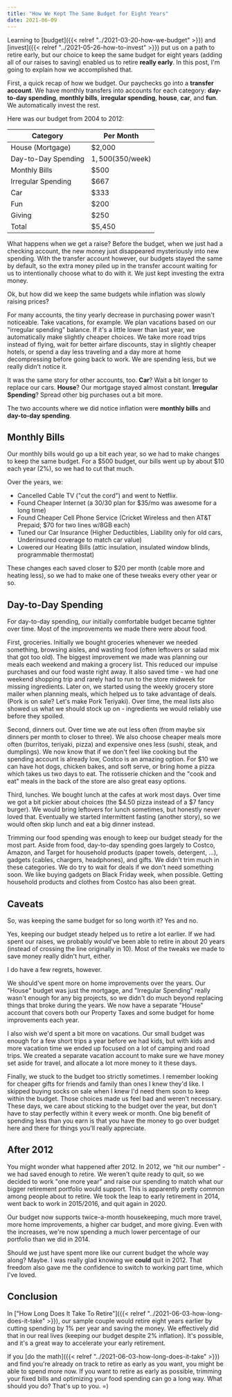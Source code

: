 ```yaml
---
title: "How We Kept The Same Budget for Eight Years"
date: 2021-06-09
---
```


Learning to [budget]({{< relref "../2021-03-20-how-we-budget" >}}) and [invest]({{< relref "../2021-05-26-how-to-invest" >}}) put us on a path to retire early, but our choice to keep the same budget for eight years (adding all of our raises to saving) enabled us to retire **really early**. In this post, I'm going to explain how we accomplished that.

First, a quick recap of how we budget. Our paychecks go into a **transfer account**. We have monthly transfers into accounts for each category: **day-to-day spending**, **monthly bills**, **irregular spending**, **house**, **car**, and **fun**. We automatically invest the rest.

Here was our budget from 2004 to 2012:

| Category            | Per Month          |
| ------------------- | ------------------ |
| House (Mortgage)    | $2,000             |
| Day-to-Day Spending | $1,500 ($350/week) |
| Monthly Bills       | $500               |
| Irregular Spending  | $667               |
| Car                 | $333               |
| Fun                 | $200               |
| Giving              | $250               |
| Total               | $5,450             |

What happens when we get a raise? Before the budget, when we just had a checking account, the new money just disappeared mysteriously into new spending. With the transfer account however, our budgets stayed the same by default, so the extra money piled up in the transfer account waiting for us to intentionally choose what to do with it. We just kept investing the extra money.

Ok, but how did we keep the same budgets while inflation was slowly raising prices?

For many accounts, the tiny yearly decrease in purchasing power wasn't noticeable. Take vacations, for example. We plan vacations based on our "irregular spending" balance. If it's a little lower than last year, we automatically make slightly cheaper choices. We take more road trips instead of flying, wait for better airfare discounts, stay in slightly cheaper hotels, or spend a day less traveling and a day more at home decompressing before going back to work. We are spending less, but we really didn't notice it.

It was the same story for other accounts, too. **Car**? Wait a bit longer to replace our cars. **House**? Our mortgage stayed almost constant. **Irregular Spending**? Spread other big purchases out a bit more.

The two accounts where we did notice inflation were **monthly bills** and **day-to-day spending**.

## Monthly Bills

Our monthly bills would go up a bit each year, so we had to make changes to keep the same budget. For a $500 budget, our bills went up by about $10 each year (2%), so we had to cut that much.

Over the years, we:

* Cancelled Cable TV ("cut the cord") and went to Netflix.
* Found Cheaper Internet (a 30/30 plan for $35/mo was awesome for a long time)
* Found Cheaper Cell Phone Service (Cricket Wireless and then AT&T Prepaid; $70 for two lines w/8GB each)
* Tuned our Car Insurance (Higher Deductibles, Liability only for old cars, Underinsured coverage to match car value)
* Lowered our Heating Bills (attic insulation, insulated window blinds, programmable thermostat)

These changes each saved closer to $20 per month (cable more and heating less), so we had to make one of these tweaks every other year or so.

## Day-to-Day Spending

For day-to-day spending, our initially comfortable budget became tighter over time. Most of the improvements we made there were about food.

First, groceries. Initially we bought groceries whenever we needed something, browsing aisles, and wasting food (often leftovers or salad mix that got too old). The biggest improvement we made was planning our meals each weekend and making a grocery list. This reduced our impulse purchases and our food waste right away. It also saved time - we had one weekend shopping trip and rarely had to run to the store midweek for missing ingredients. Later on, we started using the weekly grocery store mailer when planning meals, which helped us to take advantage of deals. (Pork is on sale? Let's make Pork Teriyaki). Over time, the meal lists also showed us what we should stock up on - ingredients we would reliably use before they spoiled.

Second, dinners out. Over time we ate out less often (from maybe six dinners per month to closer to three). We also choose cheaper meals more often (burritos, teriyaki, pizza) and expensive ones less (sushi, steak, and dumplings). We now know that if we don't feel like cooking but the spending account is already low, Costco is an amazing option. For $10 we can have hot dogs, chicken bakes, and soft serve, or bring home a pizza which takes us two days to eat. The rotisserie chicken and the "cook and eat" meals in the back of the store are also great easy options.

Third, lunches. We bought lunch at the cafes at work most days. Over time we got a bit pickier about choices (the $4.50 pizza instead of a $7 fancy burger). We would bring leftovers for lunch sometimes, but honestly never loved that. Eventually we started intermittent fasting (another story), so we would often skip lunch and eat a big dinner instead.

Trimming our food spending was enough to keep our budget steady for the most part. Aside from food, day-to-day spending goes largely to Costco, Amazon, and Target for household products (paper towels, detergent, ...), gadgets (cables, chargers, headphones), and gifts. We didn't trim much in these categories. We do try to wait for deals if we don't need something soon. We like buying gadgets on Black Friday week, when possible. Getting household products and clothes from Costco has also been great. 

## Caveats

So, was keeping the same budget for so long worth it? Yes and no.

Yes, keeping our budget steady helped us to retire a lot earlier. If we had spent our raises, we probably would've been able to retire in about 20 years (instead of crossing the line originally in 10). Most of the tweaks we made to save money really didn't hurt, either.

I do have a few regrets, however. 

We should've spent more on home improvements over the years. Our "House" budget was just the mortgage, and "Irregular Spending" really wasn't enough for any big projects, so we didn't do much beyond replacing things that broke during the years. We now have a separate "House" account that covers both our Property Taxes and some budget for home improvements each year.

I also wish we'd spent a bit more on vacations. Our small budget was enough for a few short trips a year before we had kids, but with kids and more vacation time we ended up focused on a lot of camping and road trips. We created a separate vacation account to make sure we have money set aside for travel, and allocate a lot more money to it these days.

Finally, we stuck to the budget too strictly sometimes. I remember looking for cheaper gifts for friends and family than ones I knew they'd like. I skipped buying socks on sale when I knew I'd need them soon to keep within the budget. Those choices made us feel bad and weren't necessary. These days, we care about sticking to the budget over the year, but don't have to stay perfectly within it every week or month. One big benefit of spending less than you earn is that you have the money to go over budget here and there for things you'll really appreciate.

## After 2012

You might wonder what happened after 2012. In 2012, we "hit our number" - we had saved enough to retire. We weren't quite ready to quit, so we decided to work "one more year" and raise our spending to match what our bigger retirement portfolio would support. This is apparently pretty common among people about to retire. We took the leap to early retirement in 2014, went back to work in 2015/2016, and quit again in 2020.

Our budget now supports twice-a-month housekeeping, much more travel, more home improvements, a higher car budget, and more giving. Even with the increases, we're now spending a much lower percentage of our portfolio than we did in 2014. 

Should we just have spent more like our current budget the whole way along? Maybe. I was really glad knowing we **could** quit in 2012. That freedom also gave me the confidence to switch to working part time, which I've loved.

## Conclusion

In ["How Long Does It Take To Retire"]({{< relref "../2021-06-03-how-long-does-it-take" >}}), our sample couple would retire eight years earlier by cutting spending by 1% per year and saving the money. We effectively did that in our real lives (keeping our budget despite 2% inflation). It's possible, and it's a great way to accelerate your early retirement. 

If you [do the math]({{< relref "../2021-06-03-how-long-does-it-take" >}}) and find you're already on track to retire as early as you want, you might be able to spend more now. If you want to retire as early as possible, trimming your fixed bills and optimizing your food spending can go a long way. What should you do? That's up to you. =)

